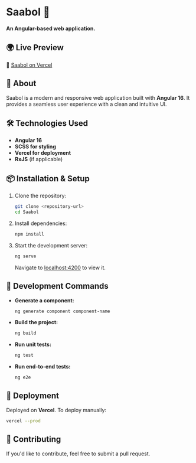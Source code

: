 # Saabol 🚀  
**An Angular-based web application.**  

## 🌍 Live Preview  
🔗 [Saabol on Vercel](https://saabol.vercel.app/)

## 📖 About  
Saabol is a modern and responsive web application built with **Angular 16**. It provides a seamless user experience with a clean and intuitive UI.  

## 🛠️ Technologies Used  
- **Angular 16**  
- **SCSS for styling**  
- **Vercel for deployment**  
- **RxJS** (if applicable)  

## 📦 Installation & Setup  
1. Clone the repository:  
   ```sh
   git clone <repository-url>
   cd Saabol
   ```
2. Install dependencies:  
   ```sh
   npm install
   ```
3. Start the development server:  
   ```sh
   ng serve
   ```
   Navigate to [localhost:4200](http://localhost:4200/) to view it.

## 🔨 Development Commands  

- **Generate a component:**  
  ```sh
  ng generate component component-name
  ```
- **Build the project:**  
  ```sh
  ng build
  ```
- **Run unit tests:**  
  ```sh
  ng test
  ```
- **Run end-to-end tests:**  
  ```sh
  ng e2e
  ```

## 🚀 Deployment  
Deployed on **Vercel**. To deploy manually:  
```sh
vercel --prod
```

## 🤝 Contributing  
If you'd like to contribute, feel free to submit a pull request.  
